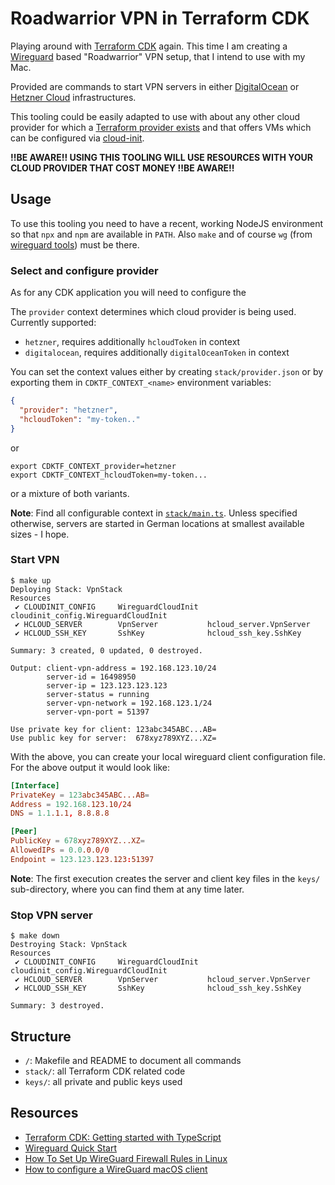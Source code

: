 # Roadwarrior VPN in Terraform CDK

Playing around with [Terraform CDK](https://github.com/hashicorp/terraform-cdk) again. This time I am creating a [Wireguard](https://www.wireguard.com/) based "Roadwarrior" VPN setup, that I intend to use with my Mac.

Provided are commands to start VPN servers in either [DigitalOcean](https://digitalocean.com/) or [Hetzner Cloud](https://www.hetzner.com/cloud) infrastructures.

This tooling could be easily adapted to use with about any other cloud provider for which a [Terraform provider exists](https://registry.terraform.io/browse/providers) and that offers VMs which can be configured via [cloud-init](https://cloudinit.readthedocs.io/).

**!!BE AWARE!! USING THIS TOOLING WILL USE RESOURCES WITH YOUR CLOUD PROVIDER THAT COST MONEY !!BE AWARE!!**

## Usage

To use this tooling you need to have a recent, working NodeJS environment so that `npx` and `npm` are available in `PATH`. Also `make` and of course `wg` (from [wireguard tools](https://www.wireguard.com/install/)) must be there.

### Select and configure provider

As for any CDK application you will need to configure the

The `provider` context determines which cloud provider is being used. Currently supported:

- `hetzner`, requires additionally `hcloudToken` in context
- `digitalocean`, requires additionally `digitalOceanToken` in context

You can set the context values either by creating `stack/provider.json` or by exporting them in `CDKTF_CONTEXT_<name>` environment variables:

```json
{
  "provider": "hetzner",
  "hcloudToken": "my-token.."
}
```

or

```shell
export CDKTF_CONTEXT_provider=hetzner
export CDKTF_CONTEXT_hcloudToken=my-token...
```

or a mixture of both variants.

**Note**: Find all configurable context in [`stack/main.ts`](stack/main.ts). Unless specified otherwise, servers are started in German locations at smallest available sizes - I hope.

### Start VPN

```shell
$ make up
Deploying Stack: VpnStack
Resources
 ✔ CLOUDINIT_CONFIG     WireguardCloudInit  cloudinit_config.WireguardCloudInit
 ✔ HCLOUD_SERVER        VpnServer           hcloud_server.VpnServer
 ✔ HCLOUD_SSH_KEY       SshKey              hcloud_ssh_key.SshKey

Summary: 3 created, 0 updated, 0 destroyed.

Output: client-vpn-address = 192.168.123.10/24
        server-id = 16498950
        server-ip = 123.123.123.123
        server-status = running
        server-vpn-network = 192.168.123.1/24
        server-vpn-port = 51397

Use private key for client: 123abc345ABC...AB=
Use public key for server:  678xyz789XYZ...XZ=
```

With the above, you can create your local wireguard client configuration file. For the above output it would look like:

```conf
[Interface]
PrivateKey = 123abc345ABC...AB=
Address = 192.168.123.10/24
DNS = 1.1.1.1, 8.8.8.8

[Peer]
PublicKey = 678xyz789XYZ...XZ=
AllowedIPs = 0.0.0.0/0
Endpoint = 123.123.123.123:51397
```

**Note**: The first execution creates the server and client key files in the `keys/` sub-directory, where you can find them at any time later.

### Stop VPN server

```
$ make down
Destroying Stack: VpnStack
Resources
 ✔ CLOUDINIT_CONFIG     WireguardCloudInit  cloudinit_config.WireguardCloudInit
 ✔ HCLOUD_SERVER        VpnServer           hcloud_server.VpnServer
 ✔ HCLOUD_SSH_KEY       SshKey              hcloud_ssh_key.SshKey

Summary: 3 destroyed.
```

## Structure

- `/`: Makefile and README to document all commands
- `stack/`: all Terraform CDK related code
- `keys/`: all private and public keys used

## Resources

- [Terraform CDK: Getting started with TypeScript](https://github.com/hashicorp/terraform-cdk/blob/main/docs/getting-started/typescript.md)
- [Wireguard Quick Start](https://www.wireguard.com/quickstart/)
- [How To Set Up WireGuard Firewall Rules in Linux](https://www.cyberciti.biz/faq/how-to-set-up-wireguard-firewall-rules-in-linux/)
- [How to configure a WireGuard macOS client](https://serversideup.net/how-to-configure-a-wireguard-macos-client/)
